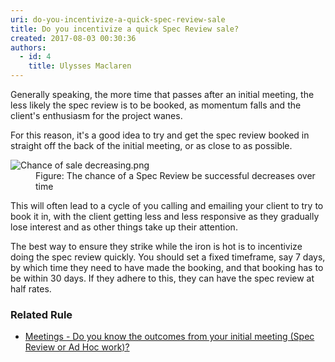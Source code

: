 ```yaml
---
uri: do-you-incentivize-a-quick-spec-review-sale
title: Do you incentivize a quick Spec Review sale?
created: 2017-08-03 00:30:36
authors:
  - id: 4
    title: Ulysses Maclaren
---
```





<span class='intro'> ​Generally speaking, the more time that passes after an initial meeting, the less likely the spec review is to be booked, as momentum falls and the client's enthusiasm for the project wanes.<br> </span>

<p>For this reason, it's a good idea to try and get the spec review booked in straight off the back of the initial meeting, or as close to as possible.</p><dl class="image"><dt><img src="/PublishingImages/Chance%20of%20sale%20decreasing.png" alt="Chance of sale decreasing.png" /></dt><dd>Figure&#58;​ The chance of a Spec Review be successful decreases over time</dd></dl><p>This will often lead to a cycle of you calling and emailing your client to try to book it in, with the client getting less and less responsive as they gradually lose interest and as other things take up their attention.</p><p>The best way to ensure they strike while the iron is hot is to incentivize doing the spec review quickly. You should set a fixed timeframe, say 7 days, by which time they need to have made the booking, and that booking has to be within 30 days. If they adhere to this, they can have the spec review at half rates.<br></p><h3 class="ssw15-rteElement-H3">Related Rule<br></h3><ul><li>​<a href="/meetings-do-you-know-the-outcomes-from-your-initial-meeting-(spec-review-or-ad-hoc-workhttps&#58;//rules.ssw.com.au/meetings-do-you-know-the-outcomes-from-your-initial-meeting-(spec-review-or-ad-hoc-work">Meetings - Do you know the outcomes from your initial meeting (Spec Review or Ad Hoc work)?</a>​<br></li></ul>


